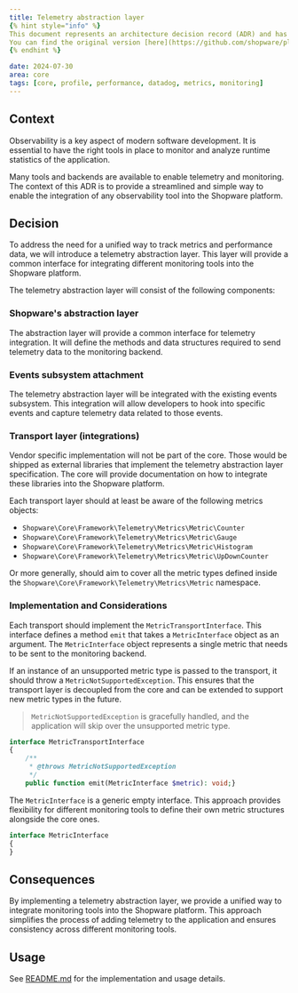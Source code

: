 ```yaml
---
title: Telemetry abstraction layer
{% hint style="info" %}
This document represents an architecture decision record (ADR) and has been mirrored from the ADR section in our Shopware 6 repository.
You can find the original version [here](https://github.com/shopware/platform/blob/trunk/adr/2024-07-30-add-telemetry-abstraction-layer.md)
{% endhint %}

date: 2024-07-30
area: core
tags: [core, profile, performance, datadog, metrics, monitoring]
---
```

## Context

Observability is a key aspect of modern software development. It is essential to have the right tools in place to monitor and analyze runtime statistics of the application.

Many tools and backends are available to enable telemetry and monitoring. The context of this ADR is to provide a streamlined and simple way to enable the integration of any observability tool into the Shopware platform.

## Decision

To address the need for a unified way to track metrics and performance data, we will introduce a telemetry abstraction layer. This layer will provide a common interface for integrating different monitoring tools into the Shopware platform.

The telemetry abstraction layer will consist of the following components:

### Shopware's abstraction layer

The abstraction layer will provide a common interface for telemetry integration. It will define the methods and data structures required to send telemetry data to the monitoring backend.

### Events subsystem attachment

The telemetry abstraction layer will be integrated with the existing events subsystem. This integration will allow developers to hook into specific events and capture telemetry data related to those events.

### Transport layer (integrations)

Vendor specific implementation will not be part of the core. Those would be shipped as external libraries that implement the telemetry abstraction layer specification. The core will provide documentation on how to integrate these libraries into the Shopware platform.

Each transport layer should at least be aware of the following metrics objects:
- `Shopware\Core\Framework\Telemetry\Metrics\Metric\Counter`
- `Shopware\Core\Framework\Telemetry\Metrics\Metric\Gauge`
- `Shopware\Core\Framework\Telemetry\Metrics\Metric\Histogram`
- `Shopware\Core\Framework\Telemetry\Metrics\Metric\UpDownCounter`

Or more generally, should aim to cover all the metric types defined inside the `Shopware\Core\Framework\Telemetry\Metrics\Metric` namespace.

### Implementation and Considerations

Each transport should implement the `MetricTransportInterface`. This interface defines a method `emit` that takes a `MetricInterface` object as an argument. The `MetricInterface` object represents a single metric that needs to be sent to the monitoring backend.

If an instance of an unsupported metric type is passed to the transport, it should throw a `MetricNotSupportedException`. This ensures that the transport layer is decoupled from the core and can be extended to support new metric types in the future.

> `MetricNotSupportedException` is gracefully handled, and the application will skip over the unsupported metric type. 

```php
interface MetricTransportInterface
{
    /**
     * @throws MetricNotSupportedException
     */
    public function emit(MetricInterface $metric): void;}
```

The `MetricInterface` is a generic empty interface. This approach provides flexibility for different monitoring tools to define their own metric structures alongside the core ones.

```php
interface MetricInterface
{
}
```


## Consequences

By implementing a telemetry abstraction layer, we provide a unified way to integrate monitoring tools into the Shopware platform. This approach simplifies the process of adding telemetry to the application and ensures consistency across different monitoring tools.


## Usage

See [README.md](../src/Core/Framework/Telemetry/README.md) for the implementation and usage details.
